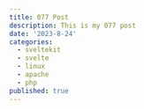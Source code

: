 ```yaml
---
title: 077 Post
description: This is my 077 post
date: '2023-8-24'
categories:
  - sveltekit
  - svelte
  - linux
  - apache
  - php
published: true
---
```


